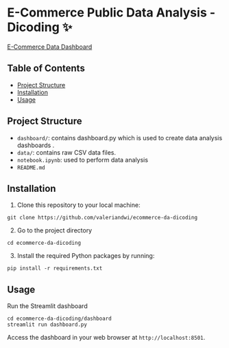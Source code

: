 # E-Commerce Public Data Analysis - Dicoding ✨

[E-Commerce Data Dashboard](https://valeriandwi-ecommerce-da.streamlit.app/)

## Table of Contents

- [Project Structure](#project-structure)
- [Installation](#installation)
- [Usage](#usage)

## Project Structure

- `dashboard/`: contains dashboard.py which is used to create data analysis dashboards .
- `data/`: contains raw CSV data files.
- `notebook.ipynb`: used to perform data analysis
- `README.md`

## Installation

1. Clone this repository to your local machine:

```
git clone https://github.com/valeriandwi/ecommerce-da-dicoding
```

2. Go to the project directory

```
cd ecommerce-da-dicoding
```

3. Install the required Python packages by running:

```
pip install -r requirements.txt
```

## Usage

Run the Streamlit dashboard

```
cd ecommerce-da-dicoding/dashboard
streamlit run dashboard.py
```

Access the dashboard in your web browser at `http://localhost:8501`.
